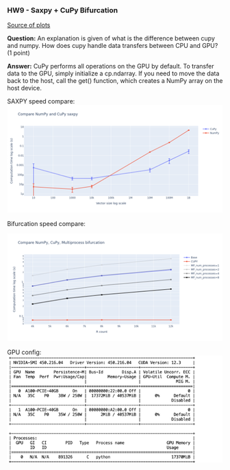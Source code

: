 ### HW9 - Saxpy + CuPy Bifurcation
[Source of plots](out)


**Question:** An explanation is given of what is the difference between cupy and numpy. How does cupy handle data transfers between CPU and GPU? (1 point)

**Answer:** CuPy performs all operations on the GPU by default. To transfer data to the GPU, simply initialize a cp.ndarray. If you need to move the data back to the host, call the get() function, which creates a NumPy array on the host device.



SAXPY speed compare:
<img src="out/saxpy.png">

Bifurcation speed compare:

<img src="out/bifrucation_compare.png">


GPU config:
<img src="out/gpu_setup.png">
